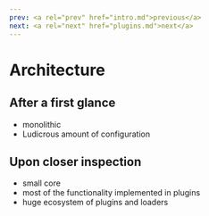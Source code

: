 ```yaml
---
prev: <a rel="prev" href="intro.md">previous</a>
next: <a rel="next" href="plugins.md">next</a>
---
```


# Architecture

## After a first glance
<!--{data-bespoke-bullet}-->

- monolithic
- Ludicrous amount of configuration


## Upon closer inspection
<!--{data-bespoke-bullet}-->

- small core
- most of the functionality implemented in plugins
- huge ecosystem of plugins and loaders

<aside>
</aside>

